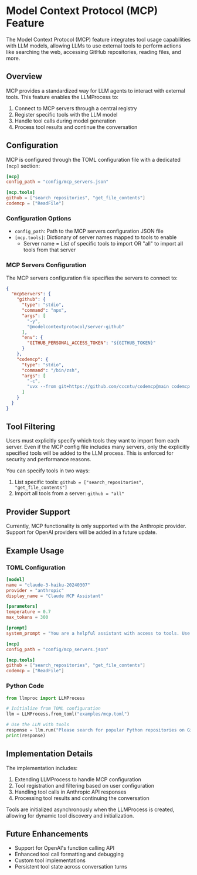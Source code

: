 # Model Context Protocol (MCP) Feature

The Model Context Protocol (MCP) feature integrates tool usage capabilities with LLM models, allowing LLMs to use external tools to perform actions like searching the web, accessing GitHub repositories, reading files, and more.

## Overview

MCP provides a standardized way for LLM agents to interact with external tools. This feature enables the LLMProcess to:

1. Connect to MCP servers through a central registry
2. Register specific tools with the LLM model
3. Handle tool calls during model generation
4. Process tool results and continue the conversation

## Configuration

MCP is configured through the TOML configuration file with a dedicated `[mcp]` section:

```toml
[mcp]
config_path = "config/mcp_servers.json"

[mcp.tools]
github = ["search_repositories", "get_file_contents"]
codemcp = ["ReadFile"]
```

### Configuration Options

- `config_path`: Path to the MCP servers configuration JSON file
- `[mcp.tools]`: Dictionary of server names mapped to tools to enable
  - Server name = List of specific tools to import OR "all" to import all tools from that server

### MCP Servers Configuration

The MCP servers configuration file specifies the servers to connect to:

```json
{
  "mcpServers": {
    "github": {
      "type": "stdio",
      "command": "npx",
      "args": [
        "-y",
        "@modelcontextprotocol/server-github"
      ],
      "env": {
        "GITHUB_PERSONAL_ACCESS_TOKEN": "${GITHUB_TOKEN}"
      }
    },
    "codemcp": {
      "type": "stdio",
      "command": "/bin/zsh",
      "args": [
        "-c",
        "uvx --from git+https://github.com/cccntu/codemcp@main codemcp "
      ]
    }
  }
}
```

## Tool Filtering

Users must explicitly specify which tools they want to import from each server. Even if the MCP config file includes many servers, only the explicitly specified tools will be added to the LLM process. This is enforced for security and performance reasons.

You can specify tools in two ways:

1. List specific tools: `github = ["search_repositories", "get_file_contents"]`
2. Import all tools from a server: `github = "all"`

## Provider Support

Currently, MCP functionality is only supported with the Anthropic provider. Support for OpenAI providers will be added in a future update.

## Example Usage

### TOML Configuration

```toml
[model]
name = "claude-3-haiku-20240307"
provider = "anthropic"
display_name = "Claude MCP Assistant"

[parameters]
temperature = 0.7
max_tokens = 300

[prompt]
system_prompt = "You are a helpful assistant with access to tools. Use tools whenever appropriate to answer user queries accurately."

[mcp]
config_path = "config/mcp_servers.json"

[mcp.tools]
github = ["search_repositories", "get_file_contents"]
codemcp = ["ReadFile"]
```

### Python Code

```python
from llmproc import LLMProcess

# Initialize from TOML configuration
llm = LLMProcess.from_toml("examples/mcp.toml")

# Use the LLM with tools
response = llm.run("Please search for popular Python repositories on GitHub.")
print(response)
```

## Implementation Details

The implementation includes:

1. Extending LLMProcess to handle MCP configuration
2. Tool registration and filtering based on user configuration
3. Handling tool calls in Anthropic API responses
4. Processing tool results and continuing the conversation

Tools are initialized asynchronously when the LLMProcess is created, allowing for dynamic tool discovery and initialization.

## Future Enhancements

- Support for OpenAI's function calling API
- Enhanced tool call formatting and debugging
- Custom tool implementations
- Persistent tool state across conversation turns